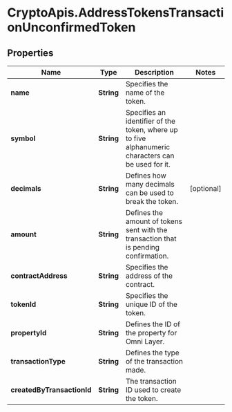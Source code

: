 # CryptoApis.AddressTokensTransactionUnconfirmedToken

## Properties

Name | Type | Description | Notes
------------ | ------------- | ------------- | -------------
**name** | **String** | Specifies the name of the token. | 
**symbol** | **String** | Specifies an identifier of the token, where up to five alphanumeric characters can be used for it. | 
**decimals** | **String** | Defines how many decimals can be used to break the token. | [optional] 
**amount** | **String** | Defines the amount of tokens sent with the transaction that is pending confirmation. | 
**contractAddress** | **String** | Specifies the address of the contract. | 
**tokenId** | **String** | Specifies the unique ID of the token. | 
**propertyId** | **String** | Defines the ID of the property for Omni Layer. | 
**transactionType** | **String** | Defines the type of the transaction made. | 
**createdByTransactionId** | **String** | The transaction ID used to create the token. | 


